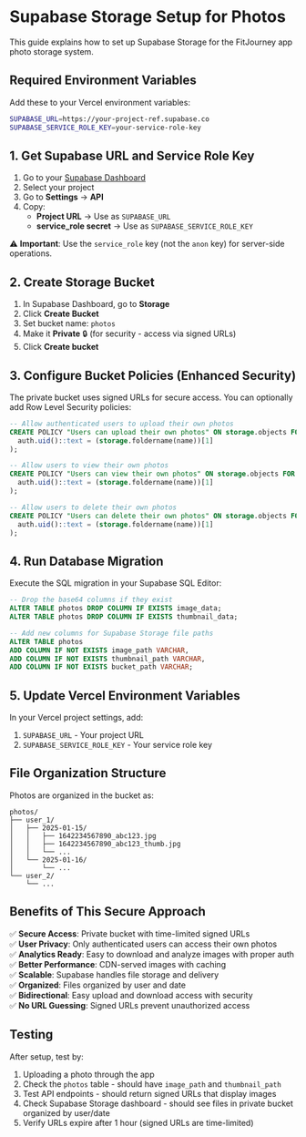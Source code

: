 # Supabase Storage Setup for Photos

This guide explains how to set up Supabase Storage for the FitJourney app photo storage system.

## Required Environment Variables

Add these to your Vercel environment variables:

```bash
SUPABASE_URL=https://your-project-ref.supabase.co
SUPABASE_SERVICE_ROLE_KEY=your-service-role-key
```

## 1. Get Supabase URL and Service Role Key

1. Go to your [Supabase Dashboard](https://supabase.com/dashboard)
2. Select your project
3. Go to **Settings** → **API**
4. Copy:
   - **Project URL** → Use as `SUPABASE_URL`
   - **service_role secret** → Use as `SUPABASE_SERVICE_ROLE_KEY`

⚠️ **Important**: Use the `service_role` key (not the `anon` key) for server-side operations.

## 2. Create Storage Bucket

1. In Supabase Dashboard, go to **Storage**
2. Click **Create Bucket**
3. Set bucket name: `photos`
4. Make it **Private** 🔒 (for security - access via signed URLs)
5. Click **Create bucket**

## 3. Configure Bucket Policies (Enhanced Security)

The private bucket uses signed URLs for secure access. You can optionally add Row Level Security policies:

```sql
-- Allow authenticated users to upload their own photos
CREATE POLICY "Users can upload their own photos" ON storage.objects FOR INSERT WITH CHECK (
  auth.uid()::text = (storage.foldername(name))[1]
);

-- Allow users to view their own photos
CREATE POLICY "Users can view their own photos" ON storage.objects FOR SELECT USING (
  auth.uid()::text = (storage.foldername(name))[1]
);

-- Allow users to delete their own photos
CREATE POLICY "Users can delete their own photos" ON storage.objects FOR DELETE USING (
  auth.uid()::text = (storage.foldername(name))[1]
);
```

## 4. Run Database Migration

Execute the SQL migration in your Supabase SQL Editor:

```sql
-- Drop the base64 columns if they exist
ALTER TABLE photos DROP COLUMN IF EXISTS image_data;
ALTER TABLE photos DROP COLUMN IF EXISTS thumbnail_data;

-- Add new columns for Supabase Storage file paths
ALTER TABLE photos 
ADD COLUMN IF NOT EXISTS image_path VARCHAR,
ADD COLUMN IF NOT EXISTS thumbnail_path VARCHAR,
ADD COLUMN IF NOT EXISTS bucket_path VARCHAR;
```

## 5. Update Vercel Environment Variables

In your Vercel project settings, add:

1. `SUPABASE_URL` - Your project URL
2. `SUPABASE_SERVICE_ROLE_KEY` - Your service role key

## File Organization Structure

Photos are organized in the bucket as:
```
photos/
├── user_1/
│   ├── 2025-01-15/
│   │   ├── 1642234567890_abc123.jpg
│   │   ├── 1642234567890_abc123_thumb.jpg
│   │   └── ...
│   └── 2025-01-16/
│       └── ...
└── user_2/
    └── ...
```

## Benefits of This Secure Approach

✅ **Secure Access**: Private bucket with time-limited signed URLs  
✅ **User Privacy**: Only authenticated users can access their own photos  
✅ **Analytics Ready**: Easy to download and analyze images with proper auth  
✅ **Better Performance**: CDN-served images with caching  
✅ **Scalable**: Supabase handles file storage and delivery  
✅ **Organized**: Files organized by user and date  
✅ **Bidirectional**: Easy upload and download access with security  
✅ **No URL Guessing**: Signed URLs prevent unauthorized access  

## Testing

After setup, test by:
1. Uploading a photo through the app
2. Check the `photos` table - should have `image_path` and `thumbnail_path`
3. Test API endpoints - should return signed URLs that display images
4. Check Supabase Storage dashboard - should see files in private bucket organized by user/date
5. Verify URLs expire after 1 hour (signed URLs are time-limited)